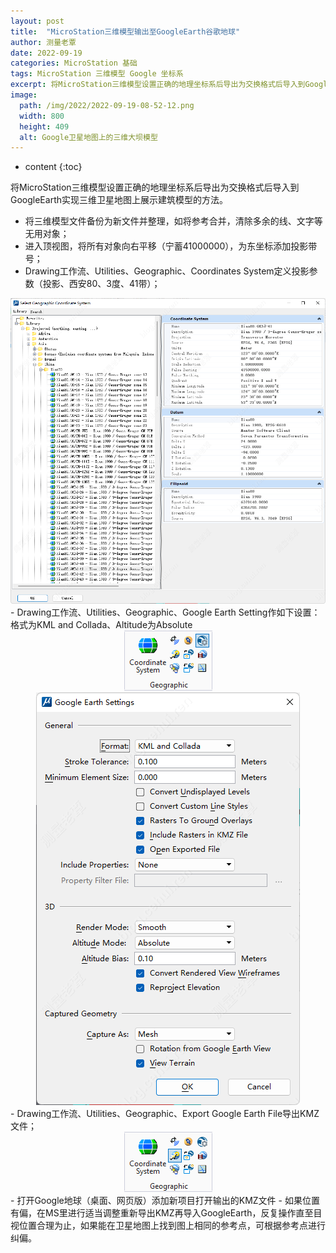 ```yaml
---
layout: post
title:  "MicroStation三维模型输出至GoogleEarth谷歌地球"
author: 测量老覃
date: 2022-09-19
categories: MicroStation 基础
tags: MicroStation 三维模型 Google 坐标系
excerpt: 将MicroStation三维模型设置正确的地理坐标系后导出为交换格式后导入到GoogleEarth实现三维卫星地图上展示建筑模型的方法。
image:
  path: /img/2022/2022-09-19-08-52-12.png
  width: 800
  height: 409
  alt: Google卫星地图上的三维大坝模型
---
```

* content
{:toc}

将MicroStation三维模型设置正确的地理坐标系后导出为交换格式后导入到GoogleEarth实现三维卫星地图上展示建筑模型的方法。

- 将三维模型文件备份为新文件并整理，如将参考合并，清除多余的线、文字等无用对象；
- 进入顶视图，将所有对象向右平移（宁蓄41000000），为东坐标添加投影带号；
- Drawing工作流、Utilities、Geographic、Coordinates System定义投影参数（投影、西安80、3度、41带）；
<div style="text-align:center;"><img src="/img/2022/2022-09-19-08-46-54.png"></div>
- Drawing工作流、Utilities、Geographic、Google Earth Setting作如下设置：格式为KML and Collada、Altitude为Absolute
<div style="text-align:center;"><img src="/img/2022/2022-09-19-08-47-05.png"></div>
<div style="text-align:center;"><img src="/img/2022/2022-09-19-08-47-12.png"></div>
- Drawing工作流、Utilities、Geographic、Export Google Earth File导出KMZ文件；
<div style="text-align:center;"><img src="/img/2022/2022-09-19-08-47-19.png"></div>
- 打开Google地球（桌面、网页版）添加新项目打开输出的KMZ文件
- 如果位置有偏，在MS里进行适当调整重新导出KMZ再导入GoogleEarth，反复操作直至目视位置合理为止，如果能在卫星地图上找到图上相同的参考点，可根据参考点进行纠偏。